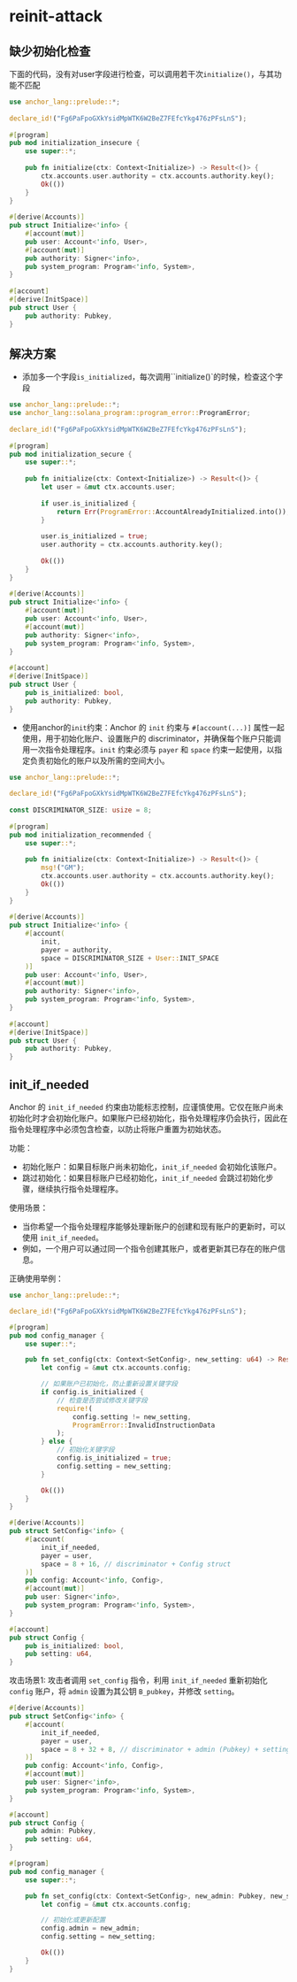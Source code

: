 # reinit-attack

## 缺少初始化检查

下面的代码，没有对user字段进行检查，可以调用若干次`initialize()`，与其功能不匹配

```rust
use anchor_lang::prelude::*;
 
declare_id!("Fg6PaFpoGXkYsidMpWTK6W2BeZ7FEfcYkg476zPFsLnS");
 
#[program]
pub mod initialization_insecure {
    use super::*;
 
    pub fn initialize(ctx: Context<Initialize>) -> Result<()> {
        ctx.accounts.user.authority = ctx.accounts.authority.key();
        Ok(())
    }
}
 
#[derive(Accounts)]
pub struct Initialize<'info> {
    #[account(mut)]
    pub user: Account<'info, User>,
    #[account(mut)]
    pub authority: Signer<'info>,
    pub system_program: Program<'info, System>,
}
 
#[account]
#[derive(InitSpace)]
pub struct User {
    pub authority: Pubkey,
}
```

## 解决方案

- 添加多一个字段`is_initialized`，每次调用``initialize()`的时候，检查这个字段

```rust
use anchor_lang::prelude::*;
use anchor_lang::solana_program::program_error::ProgramError;
 
declare_id!("Fg6PaFpoGXkYsidMpWTK6W2BeZ7FEfcYkg476zPFsLnS");
 
#[program]
pub mod initialization_secure {
    use super::*;
 
    pub fn initialize(ctx: Context<Initialize>) -> Result<()> {
        let user = &mut ctx.accounts.user;
 
        if user.is_initialized {
            return Err(ProgramError::AccountAlreadyInitialized.into());
        }
 
        user.is_initialized = true;
        user.authority = ctx.accounts.authority.key();
 
        Ok(())
    }
}
 
#[derive(Accounts)]
pub struct Initialize<'info> {
    #[account(mut)]
    pub user: Account<'info, User>,
    #[account(mut)]
    pub authority: Signer<'info>,
    pub system_program: Program<'info, System>,
}
 
#[account]
#[derive(InitSpace)]
pub struct User {
    pub is_initialized: bool,
    pub authority: Pubkey,
}
```

- 使用anchor的`init`约束：Anchor 的 `init` 约束与 `#[account(...)]` 属性一起使用，用于初始化账户、设置账户的 discriminator，并确保每个账户只能调用一次指令处理程序。`init` 约束必须与 `payer` 和 `space` 约束一起使用，以指定负责初始化的账户以及所需的空间大小。

```rust
use anchor_lang::prelude::*;
 
declare_id!("Fg6PaFpoGXkYsidMpWTK6W2BeZ7FEfcYkg476zPFsLnS");
 
const DISCRIMINATOR_SIZE: usize = 8;
 
#[program]
pub mod initialization_recommended {
    use super::*;
 
    pub fn initialize(ctx: Context<Initialize>) -> Result<()> {
        msg!("GM");
        ctx.accounts.user.authority = ctx.accounts.authority.key();
        Ok(())
    }
}
 
#[derive(Accounts)]
pub struct Initialize<'info> {
    #[account(
        init,
        payer = authority,
        space = DISCRIMINATOR_SIZE + User::INIT_SPACE
    )]
    pub user: Account<'info, User>,
    #[account(mut)]
    pub authority: Signer<'info>,
    pub system_program: Program<'info, System>,
}
 
#[account]
#[derive(InitSpace)]
pub struct User {
    pub authority: Pubkey,
}
```

## init_if_needed

Anchor 的 `init_if_needed` 约束由功能标志控制，应谨慎使用。它仅在账户尚未初始化时才会初始化账户。如果账户已经初始化，指令处理程序仍会执行，因此在指令处理程序中必须包含检查，以防止将账户重置为初始状态。

功能：

- 初始化账户：如果目标账户尚未初始化，`init_if_needed` 会初始化该账户。
- 跳过初始化：如果目标账户已经初始化，`init_if_needed` 会跳过初始化步骤，继续执行指令处理程序。

使用场景：

- 当你希望一个指令处理程序能够处理新账户的创建和现有账户的更新时，可以使用 `init_if_needed`。
- 例如，一个用户可以通过同一个指令创建其账户，或者更新其已存在的账户信息。

正确使用举例：

```rust
use anchor_lang::prelude::*;

declare_id!("Fg6PaFpoGXkYsidMpWTK6W2BeZ7FEfcYkg476zPFsLnS");

#[program]
pub mod config_manager {
    use super::*;

    pub fn set_config(ctx: Context<SetConfig>, new_setting: u64) -> Result<()> {
        let config = &mut ctx.accounts.config;

        // 如果账户已初始化，防止重新设置关键字段
        if config.is_initialized {
            // 检查是否尝试修改关键字段
            require!(
                config.setting != new_setting,
                ProgramError::InvalidInstructionData
            );
        } else {
            // 初始化关键字段
            config.is_initialized = true;
            config.setting = new_setting;
        }

        Ok(())
    }
}

#[derive(Accounts)]
pub struct SetConfig<'info> {
    #[account(
        init_if_needed,
        payer = user,
        space = 8 + 16, // discriminator + Config struct
    )]
    pub config: Account<'info, Config>,
    #[account(mut)]
    pub user: Signer<'info>,
    pub system_program: Program<'info, System>,
}

#[account]
pub struct Config {
    pub is_initialized: bool,
    pub setting: u64,
}
```

攻击场景1: 攻击者调用 `set_config` 指令，利用 `init_if_needed` 重新初始化 `config` 账户，将 `admin` 设置为其公钥 `B_pubkey`，并修改 `setting`。

```rust
#[derive(Accounts)]
pub struct SetConfig<'info> {
    #[account(
        init_if_needed,
        payer = user,
        space = 8 + 32 + 8, // discriminator + admin (Pubkey) + setting (u64)
    )]
    pub config: Account<'info, Config>,
    #[account(mut)]
    pub user: Signer<'info>,
    pub system_program: Program<'info, System>,
}

#[account]
pub struct Config {
    pub admin: Pubkey,
    pub setting: u64,
}

#[program]
pub mod config_manager {
    use super::*;

    pub fn set_config(ctx: Context<SetConfig>, new_admin: Pubkey, new_setting: u64) -> Result<()> {
        let config = &mut ctx.accounts.config;

        // 初始化或更新配置
        config.admin = new_admin;
        config.setting = new_setting;

        Ok(())
    }
}
```

